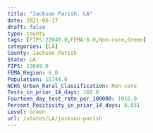 ```yaml
---
title: "Jackson Parish, LA"
date: 2021-06-17
draft: false
type: county
tags: [FIPS:22049.0,FEMA:6.0,Non-core,Green]
categories: [LA]
County: Jackson Parish
State: LA
FIPS: 22049.0
FEMA_Region: 6.0
Population: 15744.0
NCHS_Urban_Rural_Classification: Non-core
Tests_in_prior_14_days: 160.0
Fourteen_day_test_rate_per_100000: 1016.0
Percent_Positivity_in_prior_14_days: 0.031
Level: Green
url: /states/LA/jackson-parish
---
```



